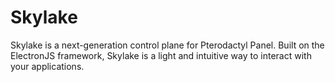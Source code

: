 # Skylake
Skylake is a next-generation control plane for Pterodactyl Panel.
Built on the ElectronJS framework, Skylake is a light and intuitive way to interact with your applications.
